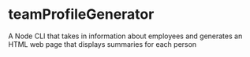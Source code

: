# teamProfileGenerator
A Node CLI that takes in information about employees and generates an HTML web page that displays summaries for each person
